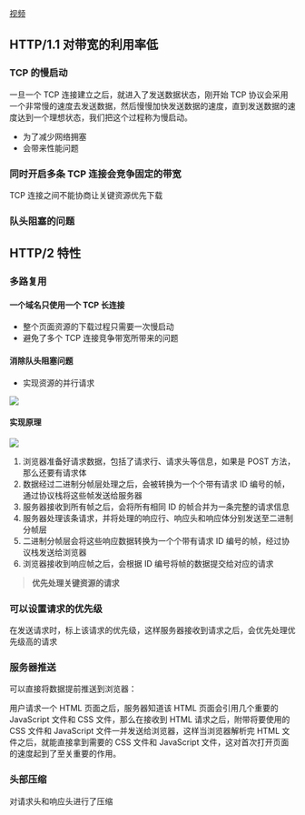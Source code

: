 [视频](https://meeting.tencent.com/v2/cloud-record/share?id=237e650d-393d-4b7d-b96f-4a61d7045ff0&from=3)

## HTTP/1.1 对带宽的利用率低

### TCP 的慢启动

一旦一个 TCP 连接建立之后，就进入了发送数据状态，刚开始 TCP 协议会采用一个非常慢的速度去发送数据，然后慢慢加快发送数据的速度，直到发送数据的速度达到一个理想状态，我们把这个过程称为慢启动。

- 为了减少网络拥塞
- 会带来性能问题

### 同时开启多条 TCP 连接会竞争固定的带宽

TCP 连接之间不能协商让关键资源优先下载

### 队头阻塞的问题

## HTTP/2 特性

### 多路复用

#### 一个域名只使用一个 TCP 长连接

- 整个页面资源的下载过程只需要一次慢启动
- 避免了多个 TCP 连接竞争带宽所带来的问题

#### 消除队头阻塞问题

- 实现资源的并行请求

![](https://blog-1252173264.cos.ap-shanghai.myqcloud.com/1645241820516-5a1f05cc-ea02-4745-b36d-3c81bd4c714f.png)

#### 实现原理

![](https://blog-1252173264.cos.ap-shanghai.myqcloud.com/1645241936784-c07c7c41-ef70-4f3d-8bc4-582b1e7b9d21.png)

1. 浏览器准备好请求数据，包括了请求行、请求头等信息，如果是 POST 方法，那么还要有请求体
2. 数据经过二进制分帧层处理之后，会被转换为一个个带有请求 ID 编号的帧，通过协议栈将这些帧发送给服务器
3. 服务器接收到所有帧之后，会将所有相同 ID 的帧合并为一条完整的请求信息
4. 服务器处理该条请求，并将处理的响应行、响应头和响应体分别发送至二进制分帧层
5. 二进制分帧层会将这些响应数据转换为一个个带有请求 ID 编号的帧，经过协议栈发送给浏览器
6. 浏览器接收到响应帧之后，会根据 ID 编号将帧的数据提交给对应的请求

> **优先处理关键资源的请求**

### 可以设置请求的优先级

在发送请求时，标上该请求的优先级，这样服务器接收到请求之后，会优先处理优先级高的请求

### 服务器推送

可以直接将数据提前推送到浏览器：

用户请求一个 HTML 页面之后，服务器知道该 HTML 页面会引用几个重要的 JavaScript 文件和 CSS 文件，那么在接收到 HTML 请求之后，附带将要使用的 CSS 文件和 JavaScript 文件一并发送给浏览器，这样当浏览器解析完 HTML 文件之后，就能直接拿到需要的 CSS 文件和 JavaScript 文件，这对首次打开页面的速度起到了至关重要的作用。

### 头部压缩

对请求头和响应头进行了压缩
